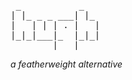 <pre>
 _           _
| |_ _ _ ___| |_
|   | | | . |   |
|_|_|___|_  |_|_|
        |___|
</pre>
<i>a featherweight alternative</i>
